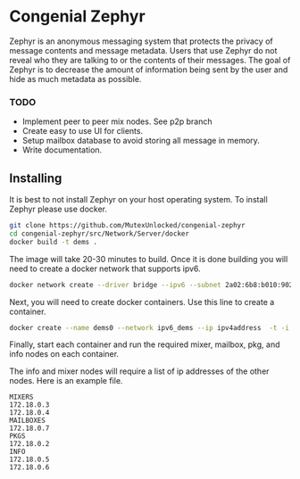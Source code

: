 # Congenial Zephyr

Zephyr is an anonymous messaging system that protects the privacy of message contents and message metadata. Users that use Zephyr do not reveal who they are talking to or the contents of their messages. The goal of Zephyr is to decrease the amount of information being sent by the user and hide as much metadata as possible.

### TODO

* Implement peer to peer mix nodes. See p2p branch
* Create easy to use UI for clients.
* Setup mailbox database to avoid storing all message in memory.
* Write documentation.

## Installing

It is best to not install Zephyr on your host operating system. To install Zephyr please use docker.

```bash
git clone https://github.com/MutexUnlocked/congenial-zephyr
cd congenial-zephyr/src/Network/Server/docker
docker build -t dems .
```

The image will take 20-30 minutes to build. Once it is done building you will need to create a docker network that supports ipv6. 

```bash
docker network create --driver bridge --ipv6 --subnet 2a02:6b8:b010:9020:1::/80 ipv6_dems
```

Next, you will need to create docker containers. Use this line to create a container.

```bash
docker create --name dems0 --network ipv6_dems --ip ipv4address  -t -i dems
```

Finally, start each container and run the required mixer, mailbox,  pkg, and info nodes on each container. 

The info and mixer nodes will require a list of ip addresses of the other nodes. Here is an example file.

```text
MIXERS
172.18.0.3
172.18.0.4
MAILBOXES
172.18.0.7
PKGS
172.18.0.2
INFO
172.18.0.5
172.18.0.6
```



